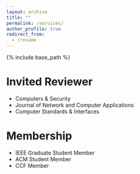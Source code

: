 ```yaml
---
layout: archive
title: ""
permalink: /services/
author_profile: true
redirect_from:
  - /resume
---
```


{% include base_path %}

# Invited Reviewer
* Computers & Security
* Journal of Network and Computer Applications
* Computer Standards & Interfaces
  
# Membership

* IEEE Graduate Student Member<br /> 
* ACM Student Member<br /> 
* CCF Member<br /> 



<!-- # Intership -->


  
